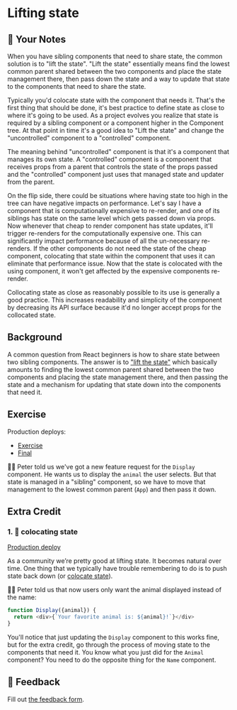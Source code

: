 # Lifting state

## 📝 Your Notes

When you have sibling components that need to share state, the common solution
is to "lift the state". "Lift the state" essentially means find the lowest
common parent shared between the two components and place the state management
there, then pass down the state and a way to update that state to the components
that need to share the state.

Typically you'd colocate state with the component that needs it. That's the
first thing that should be done, it's best practice to define state as close to
where it's going to be used. As a project evolves you realize that state is
required by a sibling component or a component higher in the Component tree. At
that point in time it's a good idea to "Lift the state" and change the
"uncontrolled" component to a "controlled" component.

The meaning behind "uncontrolled" component is that it's a component that
manages its own state. A "controlled" component is a component that receives
props from a parent that controls the state of the props passed and the
"controlled" component just uses that managed state and updater from the parent.

On the flip side, there could be situations where having state too high in the
tree can have negative impacts on performance. Let's say I have a component that
is computationally expensive to re-render, and one of its siblings has state on
the same level which gets passed down via props. Now whenever that cheap to
render component has state updates, it'll trigger re-renders for the
computationally expensive one. This can significantly impact performance because
of all the un-necessary re-renders. If the other components do not need the
state of the cheap component, colocating that state within the component that
uses it can eliminate that performance issue. Now that the state is colocated
with the using component, it won't get affected by the expensive components
re-render.

Collocating state as close as reasonably possible to its use is generally a good
practice. This increases readability and simplicity of the component by
decreasing its API surface because it'd no longer accept props for the
collocated state.

## Background

A common question from React beginners is how to share state between two sibling
components. The answer is to
["lift the state"](https://react.dev/learn/sharing-state-between-components)
which basically amounts to finding the lowest common parent shared between the
two components and placing the state management there, and then passing the
state and a mechanism for updating that state down into the components that need
it.

## Exercise

Production deploys:

- [Exercise](https://react-hooks.netlify.app/isolated/exercise/03.js)
- [Final](https://react-hooks.netlify.app/isolated/final/03.js)

👨‍💼 Peter told us we've got a new feature request for the `Display` component. He
wants us to display the `animal` the user selects. But that state is managed in
a "sibling" component, so we have to move that management to the lowest common
parent (`App`) and then pass it down.

## Extra Credit

### 1. 💯 colocating state

[Production deploy](https://react-hooks.netlify.app/isolated/final/03.extra-1.js)

As a community we’re pretty good at lifting state. It becomes natural over time.
One thing that we typically have trouble remembering to do is to push state back
down (or
[colocate state](https://kentcdodds.com/blog/state-colocation-will-make-your-react-app-faster)).

👨‍💼 Peter told us that now users only want the animal displayed instead of the
name:

```javascript
function Display({animal}) {
  return <div>{`Your favorite animal is: ${animal}!`}</div>
}
```

You'll notice that just updating the `Display` component to this works fine, but
for the extra credit, go through the process of moving state to the components
that need it. You know what you just did for the `Animal` component? You need to
do the opposite thing for the `Name` component.

## 🦉 Feedback

Fill out
[the feedback form](https://ws.kcd.im/?ws=React%20Hooks%20%F0%9F%8E%A3&e=03%3A%20Lifting%20state&em=).
